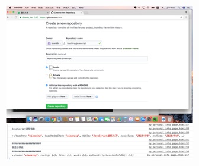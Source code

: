 ![test](https://raw.githubusercontent.com/fanmilir/touching-javascript/master/test1.png)
![kankan](https://raw.githubusercontent.com/fanmilir/touching-javascript/master/test.tiff)
